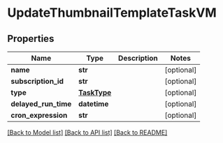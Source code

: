 # UpdateThumbnailTemplateTaskVM


## Properties
Name | Type | Description | Notes
------------ | ------------- | ------------- | -------------
**name** | **str** |  | [optional] 
**subscription_id** | **str** |  | [optional] 
**type** | [**TaskType**](TaskType.md) |  | [optional] 
**delayed_run_time** | **datetime** |  | [optional] 
**cron_expression** | **str** |  | [optional] 

[[Back to Model list]](../README.md#documentation-for-models) [[Back to API list]](../README.md#documentation-for-api-endpoints) [[Back to README]](../README.md)


